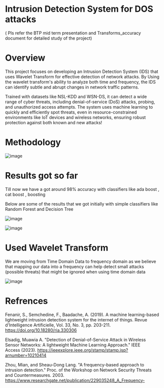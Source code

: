 # Intrusion Detection System for DOS attacks

( Pls refer the BTP mid term presentation and Transforms_accuracy document for detailed study of the project)


# Overview 

This project focuses on developing an Intrusion Detection System (IDS) that uses Wavelet Transform for effective detection of network attacks. By Using the wavelet transform's ability to analyze both time and frequency, the IDS can identify subtle and abrupt changes in network traffic patterns. 

Trained with datasets like NSL-KDD and WSN-DS, it can detect a wide range of cyber threats, including denial-of-service (DoS) attacks, probing, and unauthorized access attempts. The system uses machine learning to quickly and efficiently spot threats, even in resource-constrained environments like IoT devices and wireless networks, ensuring robust protection against both known and new attacks!

# Methodology 

![image](https://github.com/user-attachments/assets/d7098102-dd7f-4f16-b21c-e3730f2ed289)

# Results got so far 

Till now we have a got around 98% accuracy with classifiers like ada boost , cat boost , boosting 

Below are some of the results that we got initially with simple classifiers like Random Forest and Decision Tree

![image](https://github.com/user-attachments/assets/f25ae35f-da1a-418b-a250-e72ff27f6947)

![image](https://github.com/user-attachments/assets/629bfad6-9297-4c21-9b8d-3b7bc0e3bc7b)

# Used Wavelet Transform

We are moving from Time Domain Data to frequency domain as we believe  that mapping our data into a frequency can help detect small attacks  (possible threats) that might be ignored when using time domain data

![image](https://github.com/user-attachments/assets/0214bfa7-c8df-4f1a-a42b-6b659f5b0fbc)

# Refrences 

Fenanir, S., Semchedine, F., Baadache, A. (2019). A machine learning-based lightweight intrusion detection system for the internet of things. Revue d'Intelligence Artificielle, Vol. 33, No. 3, pp. 203-211. https://doi.org/10.18280/ria.330306

Elsadig, Muawia A. "Detection of Denial-of-Service Attack in Wireless Sensor Networks: A lightweight Machine Learning Approach." IEEE Access (2023).
      https://ieeexplore.ieee.org/stamp/stamp.jsp?arnumber=10210414

Zhou, Mian, and Sheau-Dong Lang. "A frequency-based approach to intrusion detection." Proc. of the Workshop on Network Security Threats and Countermeasures. 2003.
       https://www.researchgate.net/publication/229035248_A_Frequency-




